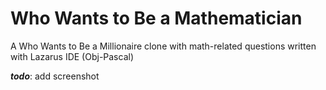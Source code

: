 # Who Wants to Be a Mathematician

A Who Wants to Be a Millionaire clone with math-related questions written with Lazarus IDE (Obj-Pascal)

_**todo**_: add screenshot
